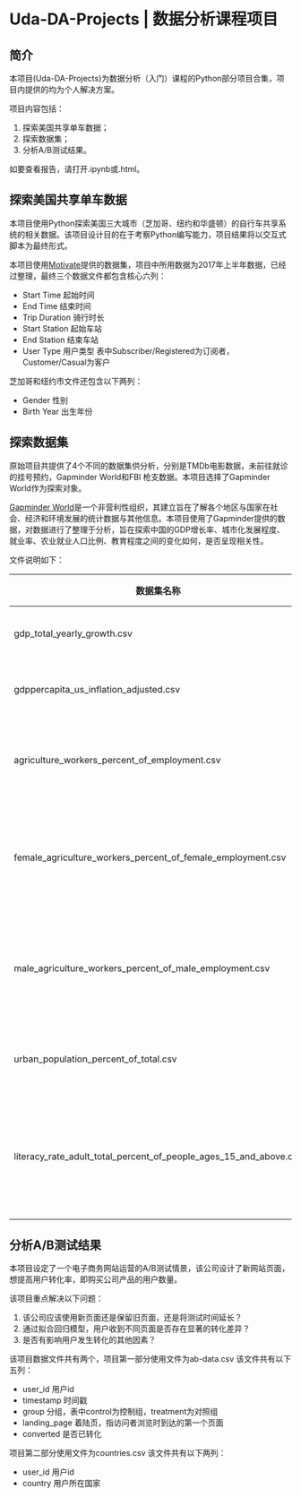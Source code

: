 # Uda-DA-Projects | 数据分析课程项目

## 简介

本项目(Uda-DA-Projects)为数据分析（入门）课程的Python部分项目合集，项目内提供的均为个人解决方案。

项目内容包括：
1. 探索美国共享单车数据；
2. 探索数据集；
3. 分析A/B测试结果。

如要查看报告，请打开.ipynb或.html。

## 探索美国共享单车数据

本项目使用Python探索美国三大城市（芝加哥、纽约和华盛顿）的自行车共享系统的相关数据。该项目设计目的在于考察Python编写能力，项目结果将以交互式脚本为最终形式。

本项目使用[Motivate](https://www.motivateco.com/)提供的数据集，项目中所用数据为2017年上半年数据，已经过整理，最终三个数据文件都包含核心六列：

* Start Time 起始时间
* End Time 结束时间 
* Trip Duration 骑行时长 
* Start Station 起始车站 
* End Station 结束车站 
* User Type 用户类型 表中Subscriber/Registered为订阅者，Customer/Casual为客户

芝加哥和纽约市文件还包含以下两列：

* Gender 性别 
* Birth Year 出生年份 

## 探索数据集

原始项目共提供了4个不同的数据集供分析，分别是TMDb电影数据，未前往就诊的挂号预约，Gapminder World和FBI 枪支数据。本项目选择了Gapminder World作为探索对象。

[Gapminder World](https://www.gapminder.org/data/)是一个非营利性组织，其建立旨在了解各个地区与国家在社会、经济和环境发展的统计数据与其他信息。本项目使用了Gapminder提供的数据，对数据进行了整理于分析，旨在探索中国的GDP增长率、城市化发展程度、就业率、农业就业人口比例、教育程度之间的变化如何，是否呈现相关性。

文件说明如下：

数据集名称 | 起始年份 | 结束年份 | 数据描述 |
---------- | -------- | -------- | -------- |
gdp_total_yearly_growth.csv | 1801 | 2013 | GDP年度总增长率 |
gdppercapita_us_inflation_adjusted.csv | 1960 | 2017 | 人均国内生产总值 |
agriculture_workers_percent_of_employment.csv |1970|2017 | 农业就业者占总人口比例 |
female_agriculture_workers_percent_of_female_employment.csv | 1991 | 2022 | 女性农业就业者占女性总人口比例 |
male_agriculture_workers_percent_of_male_employment.csv | 1991 | 2022 | 男性农业就业者占男性总人口比例 |
urban_population_percent_of_total.csv | 1960 | 2017 | 城镇人口占总人口比例 |
literacy_rate_adult_total_percent_of_people_ages_15_and_above.csv | 1982 | 2011 | 成人识字率（15周岁以上，含15周岁 |

## 分析A/B测试结果 
本项目设定了一个电子商务网站运营的A/B测试情景，该公司设计了新网站页面，想提高用户转化率，即购买公司产品的用户数量。

该项目重点解决以下问题：
1. 该公司应该使用新页面还是保留旧页面，还是将测试时间延长？
2. 通过拟合回归模型，用户收到不同页面是否存在显著的转化差异？
3. 是否有影响用户发生转化的其他因素？

该项目数据文件共有两个，项目第一部分使用文件为ab-data.csv
该文件共有以下五列：
* user_id 用户id
* timestamp 时间戳
* group 分组，表中control为控制组，treatment为对照组
* landing_page 着陆页，指访问者浏览时到达的第一个页面
* converted 是否已转化

项目第二部分使用文件为countries.csv
该文件共有以下两列：
* user_id 用户id
* country 用户所在国家



